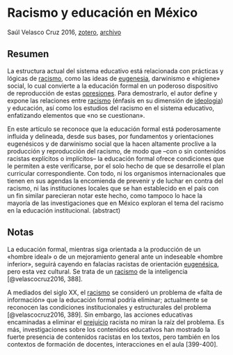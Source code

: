 # Racismo y educación en México

Saúl Velasco Cruz 2016, [zotero](zotero://select/items/@velascocruz2016), [archivo](file:///home/sabhz/archivo/librero/velascocruz2016.pdf)

## Resumen

La estructura actual del sistema educativo está relacionada con prácticas y lógicas de [racismo](racismo.md), como las ideas de [eugenesia](eugenesia.md), darwinismo e «higiene» social, lo cual convierte a la educación formal en un poderoso dispositivo de reproducción de estas [opresiones](opresion.md). Para demostrarlo, el autor define y expone las relaciones entre [racismo](racismo.md) (énfasis en su dimensión de [ideologia](ideologia.md)) y educación, así como los estudios del racismo en el sistema educativo, enfatizando elementos que «no se cuestionan».

En este artículo se reconoce que la educación formal está poderosamente influida y delineada, desde sus bases, por fundamentos y orientaciones eugenésicos y de darwinismo social que la hacen altamente proclive a la producción y reproducción del racismo, de modo que –con o sin contenidos racistas explícitos o implícitos– la educación formal ofrece condiciones que le permiten a este verificarse, por el solo hecho de que se desarrolle el plan curricular correspondiente. Con todo, ni los organismos internacionales que tienen en sus agendas la encomienda de prevenir y de luchar en contra del racismo, ni las instituciones locales que se han establecido en el país con un fin similar parecieran notar este hecho, como tampoco lo hace la mayoría de las investigaciones que en México exploran el tema del racismo en la educación institucional. (abstract)

## Notas

La educación formal, mientras siga orientada a la producción de un «hombre ideal» o de un mejoramiento general ante un indeseable «hombre inferior», seguirá cayendo en falacias racistas de orientación [eugenésica](eugenesia.md), pero esta vez cultural. Se trata de un [racismo](racismo.md) de la inteligencia [@velascocruz2016, 388].

A mediados del siglo XX, el [racismo](racismo.md) se consideró un problema de «falta de información» que la educación formal podría eliminar; actualmente se reconocen las condiciones institucionales y estructurales del problema [@velascocruz2016, 389]. Sin embargo, las acciones educativas encaminadas a eliminar el [prejuicio](prejuicio.md) racista no miran la raíz del problema. Es más, investigaciones sobre los contenidos educativos han mostrado la fuerte presencia de contenidos racistas en los textos, pero también en los contextos de formación de docentes, interacciones en el aula [399-400].
